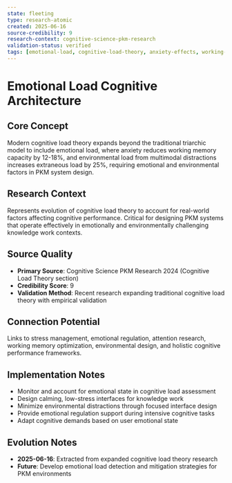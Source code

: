 ```yaml
---
state: fleeting
type: research-atomic
created: 2025-06-16
source-credibility: 9
research-context: cognitive-science-pkm-research
validation-status: verified
tags: [emotional-load, cognitive-load-theory, anxiety-effects, working-memory]
---
```


# Emotional Load Cognitive Architecture

## Core Concept

Modern cognitive load theory expands beyond the traditional triarchic model to include emotional load, where anxiety reduces working memory capacity by 12-18%, and environmental load from multimodal distractions increases extraneous load by 25%, requiring emotional and environmental factors in PKM system design.

## Research Context

Represents evolution of cognitive load theory to account for real-world factors affecting cognitive performance. Critical for designing PKM systems that operate effectively in emotionally and environmentally challenging knowledge work contexts.

## Source Quality

- **Primary Source**: Cognitive Science PKM Research 2024 (Cognitive Load Theory section)
- **Credibility Score**: 9
- **Validation Method**: Recent research expanding traditional cognitive load theory with empirical validation

## Connection Potential

Links to stress management, emotional regulation, attention research, working memory optimization, environmental design, and holistic cognitive performance frameworks.

## Implementation Notes

- Monitor and account for emotional state in cognitive load assessment
- Design calming, low-stress interfaces for knowledge work
- Minimize environmental distractions through focused interface design
- Provide emotional regulation support during intensive cognitive tasks
- Adapt cognitive demands based on user emotional state

## Evolution Notes

- **2025-06-16**: Extracted from expanded cognitive load theory research
- **Future**: Develop emotional load detection and mitigation strategies for PKM environments